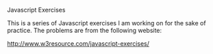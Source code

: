 Javascript Exercises

This is a series of Javascript exercises I am working on for the sake of practice.  The problems are from the following website:

http://www.w3resource.com/javascript-exercises/
